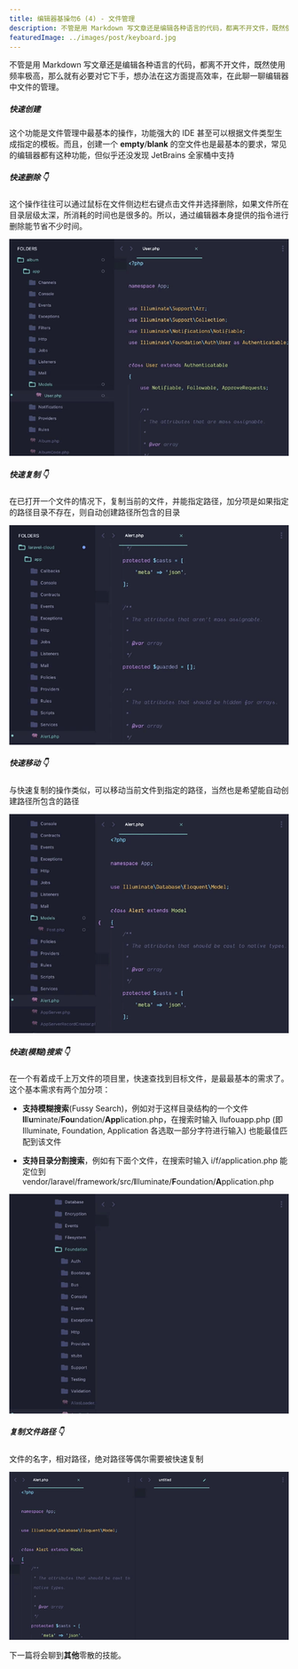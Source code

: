 ```yaml
---
title: 编辑器基操勿6 (4) - 文件管理
description: 不管是用 Markdown 写文章还是编辑各种语言的代码，都离不开文件，既然使用频率极高，那么就有必要对它下手，想办法在这方面提高效率，在此聊一聊编辑器中文件的管理。
featuredImage: ../images/post/keyboard.jpg
---
```


不管是用 Markdown 写文章还是编辑各种语言的代码，都离不开文件，既然使用频率极高，那么就有必要对它下手，想办法在这方面提高效率，在此聊一聊编辑器中文件的管理。

##### 快速创建

这个功能是文件管理中最基本的操作，功能强大的 IDE 甚至可以根据文件类型生成指定的模板。而且，创建一个 **empty**/**blank** 的空文件也是最基本的要求，常见的编辑器都有这种功能，但似乎还没发现 JetBrains 全家桶中支持

##### 快速删除 👇

这个操作往往可以通过鼠标在文件侧边栏右键点击文件并选择删除，如果文件所在目录层级太深，所消耗的时间也是很多的。所以，通过编辑器本身提供的指令进行删除能节省不少时间。

![Delete File](./images/delete-file.gif)

##### 快速复制 👇

在已打开一个文件的情况下，复制当前的文件，并能指定路径，加分项是如果指定的路径目录不存在，则自动创建路径所包含的目录

![Copy File](./images/copy-file.gif)

##### 快速移动 👇

与快速复制的操作类似，可以移动当前文件到指定的路径，当然也是希望能自动创建路径所包含的路径

![Move File](./images/move-file.gif)

##### 快速(模糊)搜索 👇

在一个有着成千上万文件的项目里，快速查找到目标文件，是最最基本的需求了。这个基本需求有两个加分项：

- **支持模糊搜索**(Fussy Search)，例如对于这样目录结构的一个文件 **Il**l**u**minate/**Fou**ndation/**App**lication.php，在搜索时输入 llufouapp.php (即 Illuminate, Foundation, Application 各选取一部分字符进行输入) 也能最佳匹配到该文件

- **支持目录分割搜索**，例如有下面个文件，在搜索时输入 i/f/application.php 能定位到 vendor/laravel/framework/src/**I**lluminate/**F**oundation/**A**pplication.php

![Fussy Search File](./images/fussy-search-file.gif)

##### 复制文件路径 👇

文件的名字，相对路径，绝对路径等偶尔需要被快速复制

![Copy File Path](./images/copy-file-path.gif)

下一篇将会聊到**其他**零散的技能。
